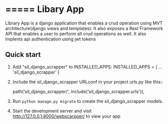 =====
Libary App
=====

Library App is a django  application that enables  a  crud operation using MVT architecture(django views and templates). It also exposes a Rest Framework API that enables a user to perform all crud operations as well. It also implents api authentication using jwt tokens

Quick start
-----------

1. Add "sil_django_scrapper" to INSTALLED_APPS:
  INSTALLED_APPS = [
    ...
    'sil_django_scrapper'
  ]

2. Include the sil_django_scrapper URLconf in your project urls.py like this::

    path('sil_django_scrapper/', include('sil_django_scrapper.urls')),

3. Run ``python manage.py migrate`` to create the sil_django_scrapper models.

4. Start the development server and visit http://127.0.0.1:8000/webscarpper/ to view your app


